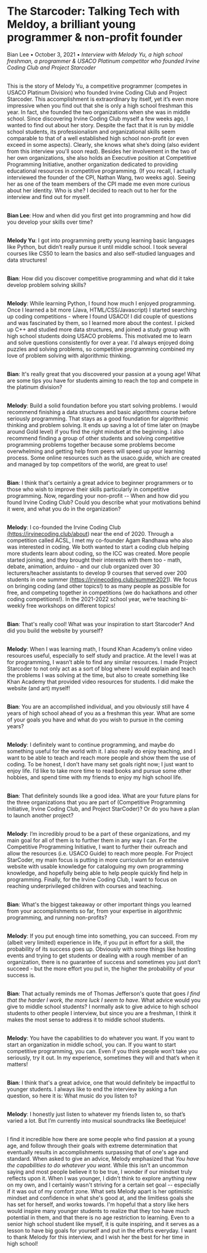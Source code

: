 <h1>The Starcoder: Talking Tech with Meldoy, a brilliant young programmer & non-profit founder</h1>

<div style="margin-top:12px;">Bian Lee • October 3, 2021 • <i>Interview with Melody Yu, a high school freshman, a programmer & USACO Platinum competitor who founded Irvine Coding Club and Project Starcoder</i></div>

<br/>This is the story of Melody Yu, a competitive programmer (competes in USACO Platinum Division) who founded Irvine Coding Club and Project Starcoder. This accomplishment is extraordinary by itself, yet it’s even more impressive when you find out that she is only a high school freshman this year. In fact, she founded the two organizations when she was in middle school. Since discovering Irvine Coding Club myself a few weeks ago, I wanted to find out about her story. Despite the fact that it is run by middle school students, its professionalism and organizational skills seem comparable to that of a well established high school non-profit (or even exceed in some aspects). Clearly, she knows what she’s doing (also evident from this interview you'll soon read). Besides her involvement in the two of her own organizations, she also holds an Executive position at Competitive Programming Initiative, another organization dedicated to providing educational resources in competitive programming. (If you recall, I actually interviewed the founder of the CPI, Nathan Wang, two weeks ago). Seeing her as one of the team members of the CPI made me even more curious about her identity. Who is she? I decided to reach out to her for the interview and find out for myself.

<br/><b>Bian Lee</b>: How and when did you first get into programming and how did you develop your skills over time?

<br/><b>Melody Yu</b>: I got into programming pretty young learning basic languages like Python, but didn’t really pursue it until middle school. I took several courses like CS50 to learn the basics and also self-studied languages and data structures!

<br/><b>Bian</b>: How did you discover competitive programming and what did it take develop problem solving skills?

<br/><b>Melody</b>: While learning Python, I found how much I enjoyed programming. Once I learned a bit more (Java, HTML/CSS/Javascript) I started searching up coding competitions - where I found USACO! I did couple of questions and was fascinated by them, so I learned more about the contest. I picked up C++ and studied more data structures, and joined a study group with high school students doing USACO problems. This motivated me to learn and solve questions consistently for over a year. I'd always enjoyed doing puzzles and solving problems, so competitive programming combined my love of problem solving with algorithmic thinking.

<br/><b>Bian</b>: It's really great that you discovered your passion at a young age! What are some tips you have for students aiming to reach the top and compete in the platinum division?

<br/><b>Melody</b>: Build a solid foundation before you start solving problems. I would recommend finishing a data structures and basic algorithms course before seriously programming. That stays as a good foundation for algorithmic thinking and problem solving. It ends up saving a lot of time later on (maybe around Gold level) if you find the right mindset at the beginning. I also recommend finding a group of other students and solving competitive programming problems together because some problems become overwhelming and getting help from peers will speed up your learning process. Some online resources such as the usaco.guide, which are created and managed by top competitors of the world, are great to use!

<br/><b>Bian</b>: I think that's certainly a great advice to beginner programmers or to those who wish to improve their skills particularly in competitive programming. Now, regarding your non-profit -- When and how did you found Irvine Coding Club? Could you describe what your motivations behind it were, and what you do in the organization?

<br/><b>Melody</b>: I co-founded the Irvine Coding Club <a href="https://irvinecoding.club/about" target="_blank">(https://irvinecoding.club/about)</a> near the end of 2020. Through a competition called ACSL, I met my co-founder Agam Randhawa who also was interested in coding. We both wanted to start a coding club helping more students learn about coding, so the ICC was created. More people started joining, and they brought their interests with them too - math, debate, animation, arduino - and our club organized over 30 lecturers/teacher assistants to develop 9 courses that served over 200 students in one summer <a href="https://irvinecoding.club/summer2021" target="_blank">(https://irvinecoding.club/summer2021)</a>. We focus on bringing coding (and other topics!) to as many people as possible for free, and competing together in competitions (we do hackathons and other coding competitions!). In the 2021-2022 school year, we’re teaching bi-weekly free workshops on different topics!

<br/><b>Bian</b>: That's really cool! What was your inspiration to start Starcoder? And did you build the website by yourself?

<br/><b>Melody</b>: When I was learning math, I found Khan Academy’s online video resources useful, especially to self study and practice. At the level I was at for programming, I wasn’t able to find any similar resources. I made Project Starcoder to not only act as a sort of blog where I would explain and teach the problems I was solving at the time, but also to create something like Khan Academy that provided video resources for students. I did make the website (and art) myself!

<br/><b>Bian</b>: You are an accomplished individual, and you obviously still have 4 years of high school ahead of you as a freshman this year. What are some of your goals you have and what do you wish to pursue in the coming years?

<br/><b>Melody</b>: I definitely want to continue programming, and maybe do something useful for the world with it. I also really do enjoy teaching, and I want to be able to teach and reach more people and show them the use of coding. To be honest, I don’t have many set goals right now; I just want to enjoy life. I’d like to take more time to read books and pursue some other hobbies, and spend time with my friends to enjoy my high school life.

<br/><b>Bian</b>: That definitely sounds like a good idea. What are your future plans for the three organizations that you are part of (Competitive Programming Initiative, Irvine Coding Club, and Project StarCoder)? Or do you have a plan to launch another project?

<br/><b>Melody</b>: I’m incredibly proud to be a part of these organizations, and my main goal for all of them is to further them in any way I can. For the Competitive Programming Initiative, I want to further their outreach and allow the resources (i.e. USACO Guide) to reach more people. For Project StarCoder, my main focus is putting in more curriculum for an extensive website with usable knowledge for cataloguing my own programming knowledge, and hopefully being able to help people quickly find help in programming. Finally, for the Irvine Coding Club, I want to focus on reaching underprivileged children with courses and teaching.

<br/><b>Bian</b>: What's the biggest takeaway or other important things you learned from your accomplishments so far, from your expertise in algorithmic programming, and running non-profits?

<br/><b>Melody</b>: If you put enough time into something, you can succeed. From my (albeit very limited) experience in life, if you put in effort for a skill, the probability of its success goes up. Obviously with some things like hosting events and trying to get students or dealing with a rough member of an organization, there is no guarantee of success and sometimes you just don’t succeed - but the more effort you put in, the higher the probability of your success is.

<br/><b>Bian</b>: That actually reminds me of Thomas Jefferson's quote that goes <i>I find that the harder I work, the more luck I seem to have</i>. What advice would you give to middle school students? I normally ask to give advice to high school students to other people I interview, but since you are a freshman, I think it makes the most sense to address it to middle school students.

<br/><b>Melody</b>: You have the capabilities to do whatever you want. If you want to start an organization in middle school, you can. If you want to start competitive programming, you can. Even if you think people won’t take you seriously, try it out. In my experience, sometimes they will and that’s when it matters!

<br/><b>Bian</b>: I think that's a great advice, one that would definitely be impactful to younger students. I always like to end the interview by asking a fun question, so here it is: What music do you listen to?

<br/><b>Melody</b>: I honestly just listen to whatever my friends listen to, so that’s varied a lot. But I’m currently into musical soundtracks like Beetlejuice!

<br/>I find it incredible how there are some people who find passion at a young age, and follow through their goals with extreme determination that eventually results in accomplishments surpassing that of one's age and standard. When asked to give an advice, Melody emphasized that <i>You have the capabilities to do whatever you want</i>. While this isn't an uncommon saying and most people believe it to be true, I wonder if our mindset truly reflects upon it. When I was younger, I didn't think to explore anything new on my own, and I certainly wasn't striving for a certain set goal -- especially if it was out of my comfort zone. What sets Melody apart is her optimistic mindset and confidence in what she's good at, and the limitless goals she has set for herself, and works towards. I'm hopeful that a story like hers would inspire many younger students to realize that they too have much potential in them, and that there is no age restriction to learning. Even to a senior high school student like myself, it is quite inspiring, and it serves as a lesson to have big goals for yourself and put in the efforts everyday. I want to thank Melody for this interview, and I wish her the best for her time in high school!
